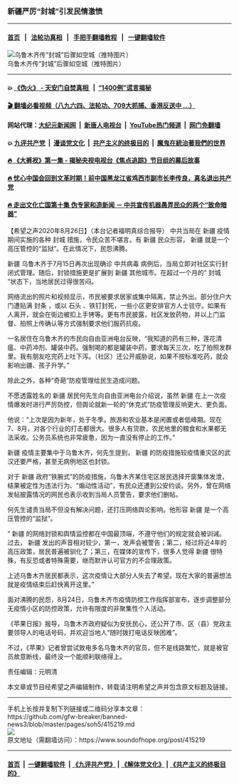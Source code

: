 ### 新疆严厉“封城”引发民情激愤
------------------------

#### [首页](https://github.com/gfw-breaker/banned-news3/blob/master/README.md) &nbsp;&nbsp;|&nbsp;&nbsp; [法轮功真相](https://github.com/begood0513/basic/blob/master/README.md)  &nbsp;&nbsp;|&nbsp;&nbsp; [手把手翻墙教程](https://github.com/gfw-breaker/guides/wiki)  &nbsp;&nbsp;|&nbsp;&nbsp; [一键翻墙软件](https://github.com/gfw-breaker/nogfw/blob/master/README.md)  



<div><img alt="乌鲁木齐传“封城”后骤如空城（推特图片）" src="https://img.soundofhope.org/2020-07/edguykfwsaqaeh6-1595071850443.png"/>
<br/><figcaption class="caption">
 乌鲁木齐传“封城”后骤如空城（推特图片）
</figcaption></div><hr/>

#### 💥 [《伪火》 - 天安门自焚真相 ](http://141.164.51.119:10000/videos/blog/weihuo.html)&nbsp; |&nbsp; [“1400例”谎言揭秘  ](http://141.164.51.119:10000/videos/blog/jiexi1400.html)

#### [ 🎬  翻墙必看视频（八九六四、法轮功、709大抓捕、香港反送中 ...）](https://github.com/gfw-breaker/links/blob/master/banned.md)

#### 网站代理：[大纪元新闻网](http://167.172.10.89:10080/gb/) &nbsp;|&nbsp; [新唐人电视台](http://167.172.10.89:8808/gb/)  &nbsp;|&nbsp; [YouTube热门频道](http://158.247.203.241/youtube.html) &nbsp;|&nbsp; [网门免翻墙](http://158.247.203.241:11000/show.aspx?name=ogHome)

#### 💥 [九评共产党](http://141.164.51.119:10000/videos/res/jiuping/)&nbsp; |&nbsp; [漫谈党文化](http://141.164.51.119:10000/videos/res/mtdwh/)&nbsp; |&nbsp; [共产主义的终极目的](http://141.164.51.119:10000/videos/res/zjmd/)&nbsp; |&nbsp; [魔鬼在統治著我們的世界](http://141.164.51.119:10000/videos/res/TheSpecter/)  

#### [ 🔥  《大裤衩》第一集 - 揭秘央视电视台《焦点追踪》节目组的幕后故事](http://141.164.51.119:10000/videos/news/../res/big-shorts/index.html)

#### [ 🔥  忧心中国会回到文革时期！前中国黑龙江省鸡西市副市长李传良，真名退出共产党](http://141.164.51.119:10000/videos/news/quit01.html)

#### [ 🔥  走出文化亡国第十集 伪专家和造新闻 － 中共宣传机器愚弄民众的两个“致命暗器”](http://141.164.51.119:10000/videos/news/../res/zcwhwg/index.html)

<div><div class="Content__Wrapper sc-1bvya0-0 grZQxZ">
 <p class="meta-top">
  <span class="meta">
   【希望之声2020年8月26日】（本台记者福明真综合报导）
  </span>
  中共当局在
  <ok href="/term/1309">
   新疆
  </ok>
  疫情期间实施的各种
  <ok href="/term/219508">
   封城
  </ok>
  措施，令民众苦不堪言。有
  <ok href="/term/1309">
   新疆
  </ok>
  民众形容，
  <ok href="/term/1309">
   新疆
  </ok>
  就是一个高压管控的“监狱”。在此情况下，民怨沸腾。
 </p>
 <p>
  <ok href="/term/1309">
   新疆
  </ok>
  乌鲁木齐于7月15日再次出现确诊
  <ok href="/term/248971">
   中共病毒
  </ok>
  病例后，当局立即对社区实行封闭式管理。随后，封锁措施更是扩展到
  <ok href="/term/1309">
   新疆
  </ok>
  其他城市。在超过一个月的“
  <ok href="/term/219508">
   封城
  </ok>
  ”状态下，当地居民过得很苦闷。
 </p>
 <div class="AD_Embed__Wrap-sc-1xslmin-0 igMuqX module desktop">
  <div>
  </div>
 </div>
 <p>
  网络流出的照片和视频显示，市民被要求居家或集中隔离，禁止外出。部分住户大门遭贴满
  <ok href="/term/64026">
   封条
  </ok>
  ，或以
  <ok href="/term/17042">
   石头
  </ok>
  、铁钉封死，一些小区更安排官方人士驻守。如果有人离开，就会在街边被扣上手铐等。更有市民披露，社区发放药物，并以上门监督、拍照上传确认等方式强制要求他们服药抗疫。
 </p>
 <p>
  一名居住在乌鲁木齐的市民向自由亚洲电台反映，“我知道的药有三种，莲花清瘟、中药冲剂、罐装中药。强制喝的都是罐装中药，要求每天三次，吃了拍照发群里。我有朋友吃完药上吐下泻。（社区）还公开威胁说，如果不按标准吃药，就会影响出疆、孩子升学。”
 </p>
 <p>
  除此之外，各种“奇葩”防疫管理给民生造成问题。
 </p>
 <p>
  不愿透露姓名的
  <ok href="/term/1309">
   新疆
  </ok>
  居民何先生向自由亚洲电台介绍说，虽然
  <ok href="/term/1309">
   新疆
  </ok>
  在上一次疫情爆发时进行严厉防控，但舆论就新一轮的“休克式”防疫管理反响更大、更负面。
 </p>
 <p>
  他说：“上次是因为新年，处于冬季。旅游和农业基本是闲置或者低峰期。现在7、8月，对各个行业的打击都很大。很多人有贷款，农民地里的粮食和水果都无法采收。公务员系统也非常疲惫，因为一直没有停止的工作。”
 </p>
 <p>
  <ok href="/term/1309">
   新疆
  </ok>
  疫情主要集中于乌鲁木齐，何先生提到，
  <ok href="/term/1309">
   新疆
  </ok>
  的防疫措施较疫情重灾区的武汉还要严格，甚至无病例地区也封锁。
 </p>
 <p>
  对于
  <ok href="/term/1309">
   新疆
  </ok>
  政府“铁腕式”的防疫措施，乌鲁木齐某住宅区居民选择开窗集体发泄，结果被定性为违法行为、“煽动性活动”，有民众还遭到公安约谈。另外，曾在网络发帖披露情况的网民也表示收到当局人员警告，要求他们删帖。
 </p>
 <p>
  何先生谴责当局不但没有解决问题，还打压网络舆论影响。他形容
  <ok href="/term/1309">
   新疆
  </ok>
  是一个高压管控的“监狱”。
 </p>
 <p>
  “
  <ok href="/term/1309">
   新疆
  </ok>
  的网络封锁和舆情监控都在中国最顶端，不遵守他们的规定就会被训诫。过去，
  <ok href="/term/1309">
   新疆
  </ok>
  发出的声音相对较少，第一，发声会被警告；第二，经过将近4年的高压政策，居民普遍被驯化了；第三，在媒体的宣传下，很多人觉得
  <ok href="/term/1309">
   新疆
  </ok>
  很特殊，有反恐或者特殊需要，继而默许认可官方的不合理政策。
 </p>
 <p>
  上述乌鲁木齐居民都表示，这次疫情让大部分人失去了希望。现在大家的普遍想法就是疫情结束后赶快离开这里。”
 </p>
 <p>
  面对沸腾的民怨，8月24日，乌鲁木齐市疫情防控工作指挥部宣布，逐步调整部分无疫情小区的防控政策，允许有限度的非聚集性个人活动。
 </p>
 <p>
  《苹果日报》报导，乌鲁木齐政府疑似为安抚民心，还公开了市、区（县）党政主要领导人的电话号码，并欢迎当地人“随时拨打电话反映困难”。
 </p>
 <p>
  不过，《苹果》记者曾尝试致电多名乌鲁木齐的官员，但不是线路繁忙，就是被官员故意断线，最终没一个能顺利联络得上。
 </p>
 <p class="meta-btm">
  责任编辑：元明清
 </p>
 <p class="meta-btm">
  本文章或节目经希望之声编辑制作，转载请注明希望之声并包含原文标题及链接。
 </p>
</div>
</div>
<hr/>
手机上长按并复制下列链接或二维码分享本文章：<br/>
https://github.com/gfw-breaker/banned-news3/blob/master/pages/soh5/415219.md <br/>
<a href='https://github.com/gfw-breaker/banned-news3/blob/master/pages/soh5/415219.md'><img src='https://github.com/gfw-breaker/banned-news3/blob/master/pages/soh5/415219.md.png'/></a> <br/>
原文地址（需翻墙访问）：https://www.soundofhope.org/post/415219


------------------------
#### [首页](https://github.com/gfw-breaker/banned-news3/blob/master/README.md) &nbsp;|&nbsp; [一键翻墙软件](https://github.com/gfw-breaker/nogfw/blob/master/README.md) &nbsp;| [《九评共产党》](https://github.com/gfw-breaker/9ping.md/blob/master/README.md#九评之一评共产党是什么) | [《解体党文化》](https://github.com/gfw-breaker/jtdwh.md/blob/master/README.md) | [《共产主义的终极目的》](https://github.com/gfw-breaker/gczydzjmd.md/blob/master/README.md)


<img src='http://gfw-breaker.win/banned-news3/pages/soh5/415219.md' width='0px' height='0px'/>